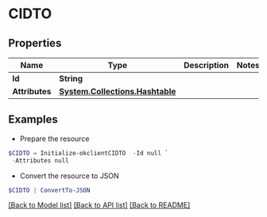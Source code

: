 # CIDTO
## Properties

Name | Type | Description | Notes
------------ | ------------- | ------------- | -------------
**Id** | **String** |  | 
**Attributes** | [**System.Collections.Hashtable**](CIAttributeDTO.md) |  | 

## Examples

- Prepare the resource
```powershell
$CIDTO = Initialize-okclientCIDTO  -Id null `
 -Attributes null
```

- Convert the resource to JSON
```powershell
$CIDTO | ConvertTo-JSON
```

[[Back to Model list]](../README.md#documentation-for-models) [[Back to API list]](../README.md#documentation-for-api-endpoints) [[Back to README]](../README.md)

